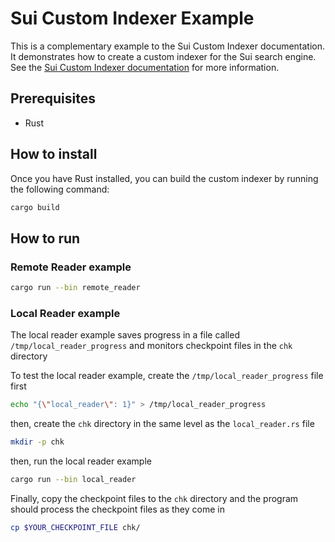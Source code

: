 # Sui Custom Indexer Example
This is a complementary example to the Sui Custom Indexer documentation.
It demonstrates how to create a custom indexer for the Sui search engine.
See the [Sui Custom Indexer documentation](https://docs.sui.io/guides/developer/advanced/custom-indexer) for more information.

## Prerequisites
- Rust

## How to install
Once you have Rust installed, you can build the custom indexer by running the following command:
```bash
cargo build
```

## How to run
### Remote Reader example
```sh
cargo run --bin remote_reader
```

### Local Reader example
The local reader example saves progress in a file called `/tmp/local_reader_progress` and monitors checkpoint files in the `chk` directory


To test the local reader example, create the `/tmp/local_reader_progress` file first
```sh
echo "{\"local_reader\": 1}" > /tmp/local_reader_progress
```

then, create the `chk` directory in the same level as the `local_reader.rs` file
```sh
mkdir -p chk
```

then, run the local reader example
```sh
cargo run --bin local_reader
```

Finally, copy the checkpoint files to the `chk` directory and the program should process the checkpoint files as they come in
```sh
cp $YOUR_CHECKPOINT_FILE chk/
```
